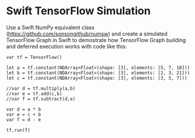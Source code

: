 # Swift TensorFlow Simulation

Use a Swift NumPy equivalent class (https://github.com/sonsongithub/numsw) and create a simulated TensorFlow Graph in Swift to demostrate how TensorFlow Graph building and deferred execution works with code like this:
    
    var tf = TensorFlow()

    let a = tf.constant(NDArray<Float>(shape: [3], elements: [5, 7, 10]))
    let b = tf.constant(NDArray<Float>(shape: [3], elements: [2, 3, 21]))
    let c = tf.constant(NDArray<Float>(shape: [3], elements: [3, 5, 7]))

    //var d = tf.multiply(a,b)
    //var e = tf.add(c,b)
    //var f = tf.subtract(d,e)

    var d = a * b
    var e = c + b
    var f = d - e

    tf.run(f)




